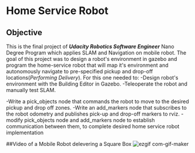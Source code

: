 # Home Service Robot
## Objective
This is the final project of **_Udacity Robotics Software Engineer_** Nano Degree Program which applies SLAM and Navigation on mobile robot. The goal of this project was to design a robot's environment in gazebo and program the home-service robot that will map it's environment and autonomously navigate to pre-specified pickup and drop-off locations(_Performing Delivery_). For this one needed to:
-Design robot's environment with the Building Editor in Gazebo.
-Teleoperate the robot and manually test SLAM.

-Write a pick_objects node that commands the robot to move to the desired pickup and drop off zones.
-Write an add_markers node that subscribes to the robot odometry and publishes pick-up and drop-off markers to rviz.
-modify pick_objects node and add_markers node to establish communication between them, to complete desired home service robot implementation

##Video of a Mobile Robot delevering a Square Box 
![ezgif com-gif-maker](https://user-images.githubusercontent.com/67613439/125275120-43c54500-e32c-11eb-8349-713900f530ae.gif)

